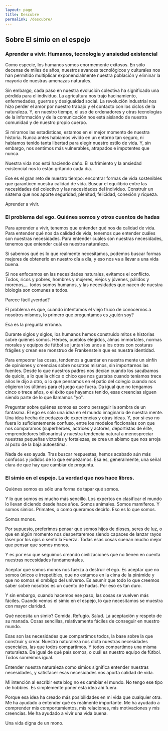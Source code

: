 ```yaml
---
layout: page
title: Descubre
permalink: /descubre/
---
```

## Sobre El simio en el espejo

### Aprender a vivir. Humanos, tecnología y ansiedad existencial

Como especie, los humanos somos enormemente exitosos. En sólo decenas de miles de años, nuestros avances tecnológicos y culturales nos han permitido multiplicar exponencialmente nuestra población y eliminar la mayoría de nuestras amenazas naturales.

Sin embargo, cada paso en nuestra evolución colectiva ha significado una pérdida para el individuo. La agricultura nos trajo hacinamiento, enfermedades, guerras y desigualdad social. La revolución industrial nos hizo perder el amor por nuestro trabajo y el contacto con los ciclos de la naturaleza. Y, en nuestro tiempo, el uso de ordenadores y otras tecnologías de la información y de la comunicación nos está aislando de nuestra comunidad y de nuestro propio cuerpo.

Si miramos las estadísticas, estamos en el mejor momento de nuestra historia. Nunca antes habíamos vivido en un entorno tan seguro, ni habíamos tenido tanta libertad para elegir nuestro estilo de vida. Y, sin embargo, nos sentimos más vulnerables, atrapados e impotentes que nunca.

Nuestra vida nos está haciendo daño. El sufrimiento y la ansiedad existencial nos lo están gritando cada día.

Ese es el gran reto de nuestro tiempo: encontrar formas de vida sostenibles que garanticen nuestra calidad de vida. Buscar el equilibrio entre las necesidades del colectivo y las necesidades del individuo. Construir un sistema que nos aporte seguridad, plenitud, felicidad, conexión y riqueza.

Aprender a vivir.


### El problema del ego. Quiénes somos y otros cuentos de hadas

Para aprender a vivir, tenemos que entender qué nos da calidad de vida. Para entender qué nos da calidad de vida, tenemos que entender cuáles son nuestras necesidades. Para entender cuáles son nuestras necesidades, tenemos que entender cuál es nuestra naturaleza.

Si sabemos qué es lo que realmente necesitamos, podemos buscar formas mejores de obtenerlo en nuestro día a día, y eso nos va a llevar a una vida buena.

Si nos enfocamos en las necesidades naturales, evitamos el conflicto. Todos, ricos y pobres, hombres y mujeres, viejos y jóvenes, pálidos y morenos,... todos somos humanos, y las necesidades que nacen de nuestra biología son comunes a todos.

Parece fácil ¿verdad?

El problema es que, cuando intentamos el viejo truco de conocernos a nosotros mismos, lo primero que preguntamos es ¿quién soy?

Esa es la pregunta errónea.

Durante siglos y siglos, los humanos hemos construido mitos e historias sobre quiénes somos. Héroes, pueblos elegidos, almas immortales, normas morales y equipos de fútbol se juntan los unos a los otros con costuras frágiles y crean ese monstruo de Frankenstein que es nuestra identidad.

Para empeorar las cosas, tendemos a guardar en nuestra mente un sinfín de opiniones y creencias sobre nosotros mismos, sin importarnos las fuentes. Desde lo que nuestros padres nos decían cuando los sacábamos de quicio, a lo que la chica o chico que nos gustaba cuando teníamos trece años le dijo a otro, o lo que pensamos en el patio del colegio cuando nos eligieron los últimos para el juego que fuera. Da igual que no tengamos cinco o trece años, o el éxito que hayamos tenido, esas creencias siguen siendo parte de lo que llamamos "yo".

Preguntar sobre quiénes somos es como perseguir la sombra de un fantasma. El ego es sólo una idea en el mundo imaginario de nuestra mente. Una idea hecha de pedazos de experiencias y otras ideas. Y, por si eso no fuera lo suficientemente confuso, entre los modelos ficcionales con que nos comparamos (superhéroes, actrices y actores, deportistas de élite, emprendedores billonarios) y nuestra tendencia natural a menospreciar nuestras pequeñas victorias y fortalezas, se crea un abismo que nos arroja al pozo de la baja autoestima.

Nada de eso ayuda. Tras buscar respuestas, hemos acabado aún más confusos y jodidos de lo que empezamos. Esa es, generalmente, una señal clara de que hay que cambiar de pregunta.


### El simio en el espejo. La verdad que nos hace libres.

Quiénes somos es sólo una forma de tapar qué somos.

Y lo que somos es mucho más sencillo. Los expertos en clasificar el mundo lo llevan diciendo desde hace años. Somos animales. Somos mamíferos. Y somos simios. Primates, o como queramos decirlo. Eso es lo que somos.

Somos monos.

Por supuesto, preferimos pensar que somos hijos de dioses, seres de luz, o que en algún momento nos despertaremos siendo capaces de lanzar rayos láser por los ojos o sentir la Fuerza. Todas esas cosas suenan mucho mejor que pensar que somos monos.

Y es por eso que seguimos creando civilizaciones que no tienen en cuenta nuestras necesidades fundamentales.

Aceptar que somos monos nos fuerza a destruir el ego. Es aceptar que no somos únicos e irrepetibles, que no estamos en la cima de la pirámide y que no somos el ombligo del universo. Es asumir que todo lo que creemos saber sobre nosotros es un cuento de hadas. Por eso es tan duro.

Y sin embargo, cuando hacemos ese paso, las cosas se vuelven más fáciles. Cuando vemos el simio en el espejo, lo que necesitamos se muestra con mayor claridad.

Qué necesita un simio? Comida. Refugio. Salud. La aceptación y respeto de su manada. Cosas sencillas, relativamente fáciles de conseguir en nuestro mundo.

Esas son las necesidades que compartimos todos, la base sobre la que construir y crear. Nuestra naturaleza nos dicta nuestras necesidades esenciales, las que todos compartimos. Y todos compartimos una misma naturaleza. Da igual de qué país somos, o cuál es nuestro equipo de fútbol. Todos sonreímos igual.

Entender nuestra naturaleza como simios significa entender nuestras necesidades, y satisfacer esas necesidades nos aporta calidad de vida.

Mi intención al escribir este blog no es cambiar el mundo. No tengo ese tipo de hobbies. Es simplemente poner esta idea ahí fuera.

Porque esa idea ha creado más posibilidades en mi vida que cualquier otra. Me ha ayudado a entender qué es realmente importante. Me ha ayudado a comprender mis comportamientos, mis relaciones, mis motivaciones y mis creencias. Me ha ayudado a vivir una vida buena.

Una vida digna de un mono.
